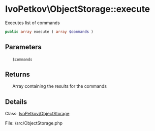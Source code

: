 # IvoPetkov\ObjectStorage::execute

Executes list of commands

```php
public array execute ( array $commands )
```

## Parameters

&nbsp;&nbsp;&nbsp;&nbsp;&nbsp;&nbsp;`$commands`

## Returns

&nbsp;&nbsp;&nbsp;&nbsp;&nbsp;&nbsp;Array containing the results for the commands

## Details

Class: [IvoPetkov\ObjectStorage](ivopetkov.objectstorage.class.md)

File: /src/ObjectStorage.php

